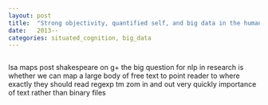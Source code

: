 ```yaml
---
layout: post
title:  "Strong objectivity, quantified self, and big data in the humanities and sciences"
date:   2013--
categories: situated_cognition, big_data
---
```


![]()

lsa maps
post shakespeare on g+
the big question for nlp in research is whether we can map a large body of free text to point reader to where exactly they should read
regexp
tm
zom in and out very quickly
importance of text rather than binary files
